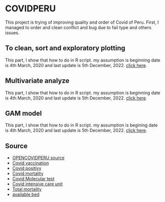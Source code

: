 # COVIDPERU

This project is trying of improving quality and order of Covid of Peru. First, I managed to order and clean conflict and bug due to fail type and others issues.

## To clean, sort and exploratory plotting

This part, I show that how to do in R script. my assumption is beginning date is 4th March, 2020 and last update is 5th December, 2022. [click here](https://github.com/jasb3110/COVIDPERU/blob/7d45ce76cc625757856c1cd3a60a7890105a2756/to%20clean%20and%20sort.md).

## Multivariate analyze

This part, I show that how to do in R script. my assumption is beginning date is 4th March, 2020 and last update is 5th December, 2022. [click here](https://github.com/jasb3110/COVIDPERU/blob/98773553ffb736d9fecc15573338e64dd07b5629/multivariate.md).

## GAM model

This part, I show that how to do in R script. my assumption is begining date is 4th March, 2020 and last update is 5th December, 2022. [click here](https://github.com/jasb3110/COVIDPERU/blob/98773553ffb736d9fecc15573338e64dd07b5629/GAM.md).

## Source

-   [OPENCOVIDPERU source](https://www.tagacat.com/covid/links)
-   [Covid vaccination](https://www.datosabiertos.gob.pe/dataset/vacunaci%C3%B3n-contra-covid-19-ministerio-de-salud-minsa)
-   [Covid positivy](https://www.datosabiertos.gob.pe/dataset/casos-positivos-por-covid-19-ministerio-de-salud-minsa)
-   [Covid mortality](https://www.datosabiertos.gob.pe/dataset/fallecidos-por-covid-19-ministerio-de-salud-minsa)
-   [Covid Molecular test](https://www.datosabiertos.gob.pe/dataset/dataset-de-pruebas-moleculares-del-instituto-nacional-de-salud-para-covid-19-ins)
-   [Covid intensive care unit](https://www.datosabiertos.gob.pe/dataset/data-hist%C3%B3rica-del-registro-de-camas-diarias-disponibles-y-ocupadas-del-formato-f5002-v2)
-   [Total mortality](https://www.datosabiertos.gob.pe/dataset/informaci%C3%B3n-de-fallecidos-del-sistema-inform%C3%A1tico-nacional-de-defunciones-sinadef-ministerio)
-   [available bed](https://www.dge.gob.pe/portalnuevo/informacion-publica/disponibilidad-de-camas-covid-19)
